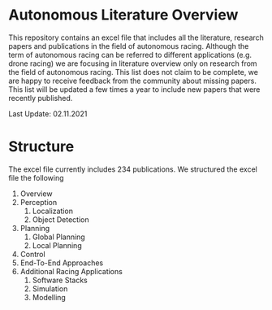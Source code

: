 # Autonomous Literature Overview

This repository contains an excel file that includes all the literature, research papers and publications in the field of autonomous racing. Although the term of autonomous racing can be referred to different applications (e.g. drone racing) we are focusing in literature overview only on research from the field of autonomous racing. This list does not claim to be complete, we are happy to receive feedback from the community about missing papers. This list will be updated a few times a year to include new papers that were recently published.

Last Update: 02.11.2021

# Structure
The excel file currently includes 234 publications. We structured the excel file the following

1. Overview
2. Perception
   1. Localization
   2. Object Detection
3. Planning
   1. Global Planning
   2. Local Planning
4. Control
5. End-To-End Approaches
6. Additional Racing Applications
   1. Software Stacks
   2. Simulation
   3. Modelling
